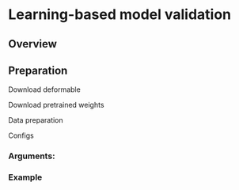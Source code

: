 # Learning-based model validation

## Overview

## Preparation 
Download deformable 

Download pretrained weights

Data preparation

Configs

### Arguments:

### Example
